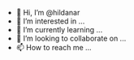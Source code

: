 - 👋 Hi, I’m @hildanar
- 👀 I’m interested in ...
- 🌱 I’m currently learning ...
- 💞️ I’m looking to collaborate on ...
- 📫 How to reach me ...

<!---
hildanar/hildanar is a ✨ special ✨ repository because its `README.md` (this file) appears on your GitHub profile.
You can click the Preview link to take a look at your changes.
--->
